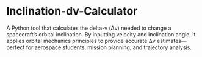# Inclination-dv-Calculator
A Python tool that calculates the delta-v (Δv) needed to change a spacecraft’s orbital inclination. By inputting velocity and inclination angle, it applies orbital mechanics principles to provide accurate Δv estimates—perfect for aerospace students, mission planning, and trajectory analysis.

